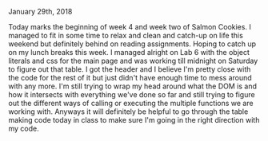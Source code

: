 January 29th, 2018

Today marks the beginning of week 4 and week two of Salmon Cookies.  I managed to fit in some time to relax and clean and catch-up on life this weekend but definitely behind on reading assignments. Hoping to catch up on my lunch breaks this week.  I managed alright on Lab 6 with the object literals and css for the main page and was working till midnight on Saturday to figure out that table.  I got the header and I believe I'm pretty close with the code for the rest of it but just didn't have enough time to mess around with any more.  I'm still trying to wrap my head around what the DOM is and how it intersects with everything we've done so far and still trying to figure out the different ways of calling or executing the multiple functions we are working with. Anyways it will definitely be helpful to go through the table making code today in class to make sure I'm going in the right direction with my code.    



